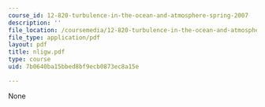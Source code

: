 ```yaml
---
course_id: 12-820-turbulence-in-the-ocean-and-atmosphere-spring-2007
description: ''
file_location: /coursemedia/12-820-turbulence-in-the-ocean-and-atmosphere-spring-2007/7b0640ba15bbed8bf9ecb0873ec8a15e_nligw.pdf
file_type: application/pdf
layout: pdf
title: nligw.pdf
type: course
uid: 7b0640ba15bbed8bf9ecb0873ec8a15e

---
```

None